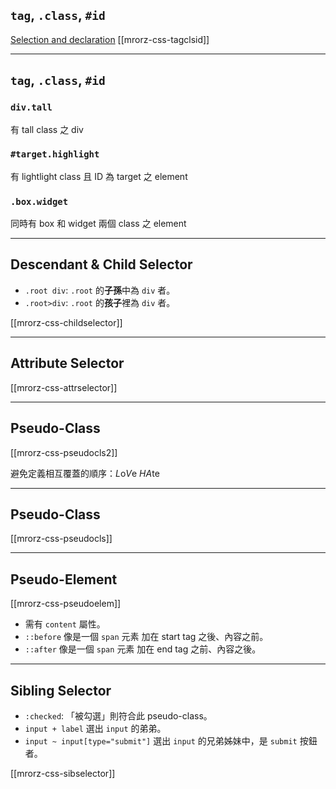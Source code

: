 `tag`, `.class`, `#id`
-----------------
[Selection and declaration](images/css/selector.gif")
[[mrorz-css-tagclsid]]

---

`tag`, `.class`, `#id`
-----------------
<div class="fragment">
  <h3><code>div.tall</code></h3>
  <p>有 tall class 之 div</p>
  <div class="fragment">
    <h3><code>#target.highlight</code></h3>
    <p>有 lightlight class 且 ID 為 target 之 element</p>
  </div>
  <div class="fragment">
    <h3><code>.box.widget</code></h3>
    <p>同時有 box 和 widget 兩個 class 之 element</p>
  </div>
</div>

---

Descendant & Child Selector
---------------------------

* `.root div`: `.root` 的**子孫**中為 `div` 者。
* `.root>div`: `.root` 的**孩子**裡為 `div` 者。

[[mrorz-css-childselector]]

---

Attribute Selector
------------------

[[mrorz-css-attrselector]]

---

Pseudo-Class
------------

[[mrorz-css-pseudocls2]]

避免定義相互覆蓋的順序：*L*o*V*e *HA*te

---

Pseudo-Class
------------

[[mrorz-css-pseudocls]]

---

Pseudo-Element
------------

[[mrorz-css-pseudoelem]]

* 需有 `content` 屬性。
* `::before` 像是一個 `span` 元素
  加在 start tag 之後、內容之前。
* `::after` 像是一個 `span` 元素
  加在 end tag 之前、內容之後。

---

Sibling Selector
----------------
* `:checked`: 「被勾選」則符合此 pseudo-class。
* `input + label` 選出 `input` 的弟弟。
* `input ~ input[type="submit"]` 選出 `input` 的兄弟姊妹中，是 `submit` 按鈕者。

[[mrorz-css-sibselector]]
